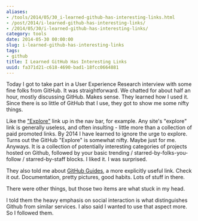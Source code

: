 ```yaml
---
aliases:
- /tools/2014/05/30_i-learned-github-has-interesting-links.html
- /post/2014/i-learned-github-has-interesting-links/
- /2014/05/30/i-learned-github-has-interesting-links/
category: tools
date: 2014-05-30 00:00:00
slug: i-learned-github-has-interesting-links
tags:
- github
title: I Learned GitHub Has Interesting Links
uuid: fa371d21-c618-4690-bad1-18fcc0664881
---
```


Today I got to take part in a User Experience Research interview
with some fine folks from GitHub. It was straightforward. We chatted
for about half an hour, mostly discussing GitHub. Makes sense. They
learned how I used it. Since there is so little of GitHub that I
use, they got to show me some nifty things.
<!--more-->

["Explore"]: https://github.com/explore

Like the ["Explore"][] link up in the nav bar, for example. Any site's
"explore" link is generally useless, and often insulting - little
more than a collection of paid promoted links. By 2014 I have
learned to ignore the urge to explore. Turns out the GitHub
"Explore" is somewhat nifty. Maybe just for me. Anyways. It is a
collection of potentially interesting categories of projects hosted
on Github, followed by your basic trending /
starred-by-folks-you-follow / starred-by-staff blocks. I liked it. I
was surprised.

[GitHub Guides]: https://guides.github.com

They also told me about [GitHub Guides][], a more explicitly useful
link. Check it out. Documentation, pretty pictures, good
habits. Lots of stuff in there.

There were other things, but those two items are what stuck in my
head.

I told them the heavy emphasis on social interaction is what
distinguishes Github from similar services. I also said I wanted to
use that aspect more. So I followed them.